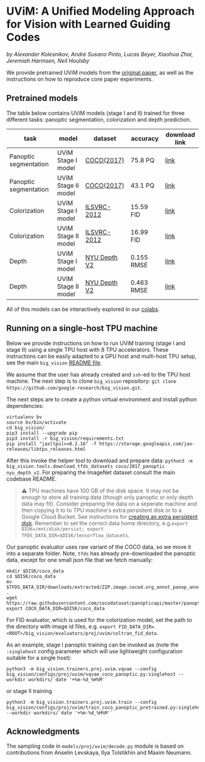 # UViM: A Unified Modeling Approach for Vision with Learned Guiding Codes

*by Alexander Kolesnikov, André Susano Pinto, Lucas Beyer, Xiaohua Zhai, Jeremiah Harmsen, Neil Houlsby*

We provide pretrained UViM models from the [original paper](https://arxiv.org/abs/2205.10337),
as well as the instructions on how to reproduce core paper experiments.

## Pretrained models

The table below contains UViM models (stage I and II) trained for three
different tasks: panoptic segmentation, colorization and depth prediction.

| task                  | model               | dataset                                                                  | accuracy     | download link                                                                             |
| --------------------- | ------------------- | ------------------------------------------------------------------------ | ------------ | ----------------------------------------------------------------------------------------- |
| Panoptic segmentation | UViM Stage I model  | [COCO(2017)](https://cocodataset.org/#home)                              |  75.8 PQ     | [link](https://storage.googleapis.com/big_vision/uvim/panoptic_stageI_params.npz)         |
| Panoptic segmentation | UViM Stage II model | [COCO(2017)](https://cocodataset.org/#home)                              |  43.1 PQ     | [link](https://storage.googleapis.com/big_vision/uvim/panoptic_stageII_params.npz)        |
| Colorization          | UViM Stage I model  | [ILSVRC-2012](https://www.image-net.org/)                                |  15.59 FID   | [link](https://storage.googleapis.com/big_vision/uvim/color_stageI_params.npz)            |
| Colorization          | UViM Stage II model | [ILSVRC-2012](https://www.image-net.org/)                                |  16.99 FID   | [link](https://storage.googleapis.com/big_vision/uvim/color_stageII_params.npz)           |
| Depth                 | UViM Stage I model  | [NYU Depth V2](https://cs.nyu.edu/~silberman/datasets/nyu_depth_v2.html) |  0.155 RMSE  | [link](https://storage.googleapis.com/big_vision/uvim/depth_stageI_params.npz)            |
| Depth                 | UViM Stage II model | [NYU Depth V2](https://cs.nyu.edu/~silberman/datasets/nyu_depth_v2.html) |  0.463 RMSE  | [link](https://storage.googleapis.com/big_vision/uvim/depth_stageII_params.npz)           |

All of this models can be interactively explored in our [colabs](configs/proj/uvim).

## Running on a single-host TPU machine

Below we provide instructions on how to run UViM training (stage I and
stage II) using a single TPU host with 8 TPU accelerators. These instructions
can be easily adapted to a GPU host and multi-host TPU setup, see the main
`big_vision` [README file](README.md).

We assume that the user has already created and `ssh`-ed to the TPU host
machine. The next step is to clone `big_vision` repository:
`git clone https://github.com/google-research/big_vision.git`.

The next steps are to create a python virtual environment and install python
dependencies:
```
virtualenv bv
source bv/bin/activate
cd big_vision/
pip3 install --upgrade pip
pip3 install -r big_vision/requirements.txt
pip install "jax[tpu]>=0.2.16" -f https://storage.googleapis.com/jax-releases/libtpu_releases.html
```

After this invoke the helper tool to download and prepare data:
`python3 -m big_vision.tools.download_tfds_datasets coco/2017_panoptic nyu_depth_v2`.
For preparing the ImageNet dataset consult the main codebase README.

> :warning: TPU machines have 100 GB of the disk space. It may not be enough to
> store all training data (though only panoptic or only depth data may fit).
> Consider preparing the data on a seperate machine and then copying it to
> to TPU machine's extra persistent disk or to a Google Cloud Bucket. See
> instructions for [creating an extra persistent disk](https://cloud.google.com/tpu/docs/users-guide-tpu-vm).
> Remember to set the correct data home directory, e.g.`export DISK=/mnt/disk/persist; export TFDS_DATA_DIR=$DISK/tensorflow_datasets`.

Our panoptic evaluator uses raw variant of the COCO data, so we move it into a
separate folder. Note, `tfds` has already pre-downloaded the panoptic data,
except for one small json file that we fetch manually:
```
mkdir $DISK/coco_data
cd $DISK/coco_data
mv $TFDS_DATA_DIR/downloads/extracted/ZIP.image.cocod.org_annot_panop_annot_train<REPLACE_ME_WITH_THE_HASH_CODE>.zip/annotations/* .
wget https://raw.githubusercontent.com/cocodataset/panopticapi/master/panoptic_coco_categories.json
export COCO_DATA_DIR=$DISK/coco_data
```

For FID evaluator, which is used for the colorization model, set the path to the
directory with image id files, e.g.
`export FID_DATA_DIR=<ROOT>/big_vision/evaluators/proj/uvim/coltran_fid_data`.

As an example, stage I panoptic training can be invoked as (note the `:singlehost` config parameter which will use lightweight configuration suitable for a single host):
```
python3 -m big_vision.trainers.proj.uvim.vqvae --config big_vision/configs/proj/uvim/vqvae_coco_panoptic.py:singlehost --workdir workdirs/`date '+%m-%d_%H%M'`
```
or stage II training
```
python3 -m big_vision.trainers.proj.uvim.train --config big_vision/configs/proj/uvim/train_coco_panoptic_pretrained.py:singlehost --workdir workdirs/`date '+%m-%d_%H%M'`
```

## Acknowledgments
The sampling code in `models/proj/uvim/decode.py` module is based on contributions
from Anselm Levskaya, Ilya Tolstikhin and Maxim Neumann.
